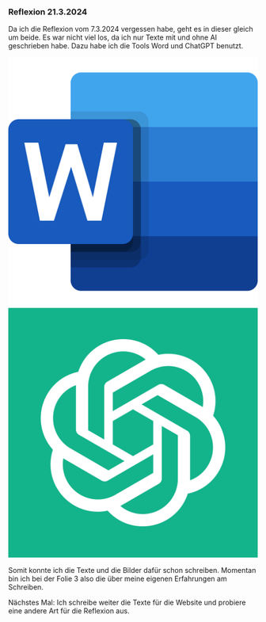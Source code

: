 ### Reflexion 21.3.2024

Da ich die Reflexion vom 7.3.2024 vergessen habe, geht es in dieser gleich um beide. Es war nicht viel los, da ich nur Texte mit und ohne AI geschrieben habe. Dazu habe ich die Tools Word und ChatGPT benutzt.

![Word](word_image.png) ![ChatGPT](chatgpt_image.jpg)

Somit konnte ich die Texte und die Bilder dafür schon schreiben. Momentan bin ich bei der Folie 3 also die über meine eigenen Erfahrungen am Schreiben.

Nächstes Mal: Ich schreibe weiter die Texte für die Website und probiere eine andere Art für die Reflexion aus.
